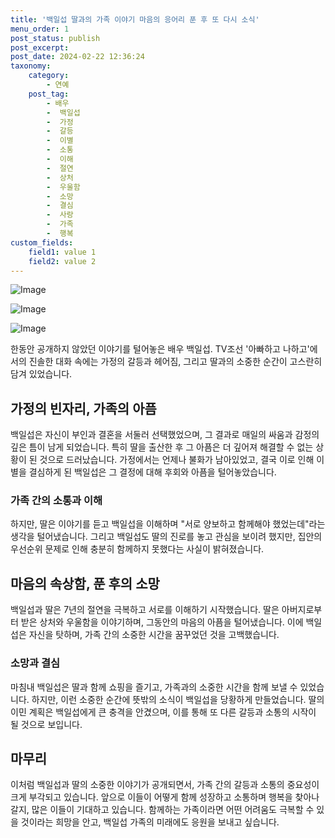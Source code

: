 ```yaml
---
title: '백일섭 딸과의 가족 이야기 마음의 응어리 푼 후 또 다시 소식'
menu_order: 1
post_status: publish
post_excerpt: 
post_date: 2024-02-22 12:36:24
taxonomy:
    category:
        - 연예
    post_tag:
        - 배우
        -  백일섭
        -  가정
        -  갈등
        -  이별
        -  소통
        -  이해
        -  절연
        -  상처
        -  우울함
        -  소망
        -  결심
        -  사랑
        -  가족
        -  행복
custom_fields:
    field1: value 1
    field2: value 2
---
```


![Image](https://mimgnews.pstatic.net/image/076/2024/02/22/2024022301001496300200431_20240222083008785.jpg?type=w540)

![Image](https://ssl.pstatic.net/mimgnews/image/076/2024/02/22/2024022301001496300200432_20240222083008788.jpg?type=w540)

![Image](https://mimgnews.pstatic.net/image/076/2024/02/22/2024022301001496300200433_20240222083008797.jpg?type=w540)

한동안 공개하지 않았던 이야기를 털어놓은 배우 백일섭. TV조선 '아빠하고 나하고'에서의 진솔한 대화 속에는 가정의 갈등과 헤어짐, 그리고 딸과의 소중한 순간이 고스란히 담겨 있었습니다.
## 가정의 빈자리, 가족의 아픔
백일섭은 자신이 부인과 결혼을 서둘러 선택했었으며, 그 결과로 매일의 싸움과 감정의 깊은 틈이 남게 되었습니다. 특히 딸을 출산한 후 그 아픔은 더 깊어져 해결할 수 없는 상황이 된 것으로 드러났습니다. 가정에서는 언제나 불화가 남아있었고, 결국 이로 인해 이별을 결심하게 된 백일섭은 그 결정에 대해 후회와 아픔을 털어놓았습니다.
### 가족 간의 소통과 이해
하지만, 딸은 이야기를 듣고 백일섭을 이해하며 "서로 양보하고 함께해야 했었는데"라는 생각을 털어냈습니다. 그리고 백일섭도 딸의 진로를 놓고 관심을 보이려 했지만, 집안의 우선순위 문제로 인해 충분히 함께하지 못했다는 사실이 밝혀졌습니다.
## 마음의 속상함, 푼 후의 소망
백일섭과 딸은 7년의 절연을 극복하고 서로를 이해하기 시작했습니다. 딸은 아버지로부터 받은 상처와 우울함을 이야기하며, 그동안의 마음의 아픔을 털어냈습니다. 이에 백일섭은 자신을 탓하며, 가족 간의 소중한 시간을 꿈꾸었던 것을 고백했습니다.
### 소망과 결심
마침내 백일섭은 딸과 함께 쇼핑을 즐기고, 가족과의 소중한 시간을 함께 보낼 수 있었습니다. 하지만, 이런 소중한 순간에 뜻밖의 소식이 백일섭을 당황하게 만들었습니다. 딸의 이민 계획은 백일섭에게 큰 충격을 안겼으며, 이를 통해 또 다른 갈등과 소통의 시작이 될 것으로 보입니다.
## 마무리
이처럼 백일섭과 딸의 소중한 이야기가 공개되면서, 가족 간의 갈등과 소통의 중요성이 크게 부각되고 있습니다. 앞으로 이들이 어떻게 함께 성장하고 소통하며 행복을 찾아나갈지, 많은 이들이 기대하고 있습니다. 함께하는 가족이라면 어떤 어려움도 극복할 수 있을 것이라는 희망을 안고, 백일섭 가족의 미래에도 응원을 보내고 싶습니다.
